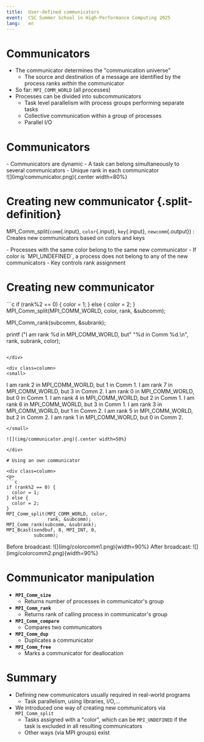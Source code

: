 ```yaml
---
title:  User-defined communicators
event:  CSC Summer School in High-Performance Computing 2025
lang:   en
---
```


# Communicators

- The communicator determines the "communication universe"
    - The source and destination of a message are identified by the process ranks
      *within* the communicator
- So far: `MPI_COMM_WORLD` (all processes)
- Processes can be divided into subcommunicators
    - Task level parallelism with process groups performing separate tasks
    - Collective communication within a group of processes
    - Parallel I/O

# Communicators

<div class="column">
- Communicators are dynamic
- A task can belong simultaneously to several communicators
    - Unique rank in each communicator
</div>
<div class="column">
![](img/communicator.png){.center width=80%}
</div>


# Creating new communicator {.split-definition}

MPI_Comm_split(`comm`{.input}, `color`{.input}, `key`{.input}, `newcomm`{.output})
: Creates new communicators based on colors and keys

<p>
- Processes with the same color belong to the same new communicator
  - If color is `MPI_UNDEFINED`, a process does not belong to any of the new communicators
- Key controls rank assignment

# Creating new communicator

<div class=column>
```c
if (rank%2 == 0) {
    color = 1;
} else {
    color = 2;
}
MPI_Comm_split(MPI_COMM_WORLD, color,
    rank, &subcomm);

MPI_Comm_rank(subcomm, &subrank);

printf ("I am rank %d in MPI_COMM_WORLD, but"
    "%d in Comm %d.\n", rank, subrank,
    color);
```

</div>

<div class=column>
<small>
```
I am rank 2 in MPI_COMM_WORLD, but 1 in Comm 1.
I am rank 7 in MPI_COMM_WORLD, but 3 in Comm 2.
I am rank 0 in MPI_COMM_WORLD, but 0 in Comm 1.
I am rank 4 in MPI_COMM_WORLD, but 2 in Comm 1.
I am rank 6 in MPI_COMM_WORLD, but 3 in Comm 1.
I am rank 3 in MPI_COMM_WORLD, but 1 in Comm 2.
I am rank 5 in MPI_COMM_WORLD, but 2 in Comm 2.
I am rank 1 in MPI_COMM_WORLD, but 0 in Comm 2.
```
</small>

![](img/communicator.png){.center width=50%}

</div>

# Using an own communicator

<div class=column>
<p>
```c
if (rank%2 == 0) {
  color = 1;
} else {
  color = 2;
}
MPI_Comm_split(MPI_COMM_WORLD, color,
               rank, &subcomm);
MPI_Comm_rank(subcomm, &subrank);
MPI_Bcast(sendbuf, 8, MPI_INT, 0,
          subcomm);
```
</div>
<div class=column>
Before broadcast:
![](img/colorcomm1.png){width=90%}
After broadcast:
![](img/colorcomm2.png){width=90%}
</div>

# Communicator manipulation

- **`MPI_Comm_size`**
    - Returns number of processes in communicator's group
- **`MPI_Comm_rank`**
    - Returns rank of calling process in communicator's group
- **`MPI_Comm_compare`**
    - Compares two communicators
- **`MPI_Comm_dup`**
    - Duplicates a communicator
- **`MPI_Comm_free`**
    - Marks a communicator for deallocation

# Summary

- Defining new communicators usually required in real-world programs
    - Task parallelism, using libraries, I/O,...
- We introduced one way of creating new communicators via
  `MPI_Comm_split`
    - Tasks assigned with a "color", which can be `MPI_UNDEFINED` if
      the task is excluded in all resulting communicators
    - Other ways (via MPI groups) exist
